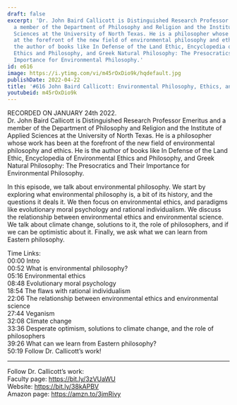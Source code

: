 ```yaml
---
draft: false
excerpt: 'Dr. John Baird Callicott is Distinguished Research Professor Emeritus and
  a member of the Department of Philosophy and Religion and the Institute of Applied
  Sciences at the University of North Texas. He is a philosopher whose work has been
  at the forefront of the new field of environmental philosophy and ethics.  He is
  the author of books like In Defense of the Land Ethic, Encyclopedia of Environmental
  Ethics and Philosophy, and Greek Natural Philosophy: The Presocratics and Their
  Importance for Environmental Philosophy.'
id: e616
image: https://i.ytimg.com/vi/m45rOxDio9k/hqdefault.jpg
publishDate: 2022-04-22
title: '#616 John Baird Callicott: Environmental Philosophy, Ethics, and Climate Change'
youtubeid: m45rOxDio9k
---
```

RECORDED ON JANUARY 24th 2022.  
Dr. John Baird Callicott is Distinguished Research Professor Emeritus and a member of the Department of Philosophy and Religion and the Institute of Applied Sciences at the University of North Texas. He is a philosopher whose work has been at the forefront of the new field of environmental philosophy and ethics.  He is the author of books like In Defense of the Land Ethic, Encyclopedia of Environmental Ethics and Philosophy, and Greek Natural Philosophy: The Presocratics and Their Importance for Environmental Philosophy.

In this episode, we talk about environmental philosophy. We start by exploring what environmental philosophy is, a bit of its history, and the questions it deals it. We then focus on environmental ethics, and paradigms like evolutionary moral psychology and rational individualism. We discuss the relationship between environmental ethics and environmental science. We talk about climate change, solutions to it, the role of philosophers, and if we can be optimistic about it. Finally, we ask what we can learn from Eastern philosophy.

Time Links:  
00:00 Intro  
00:52  What is environmental philosophy?  
05:16  Environmental ethics  
08:48  Evolutionary moral psychology  
18:54  The flaws with rational individualism  
22:06  The relationship between environmental ethics and environmental science  
27:44  Veganism  
32:08  Climate change  
33:36  Desperate optimism, solutions to climate change, and the role of philosophers  
39:26  What can we learn from Eastern philosophy?  
50:19  Follow Dr. Callicott’s work!

---

Follow Dr. Callicott’s work:  
Faculty page: https://bit.ly/3zVUaWU  
Website: https://bit.ly/38kAPBV  
Amazon page: https://amzn.to/3jmRivy
